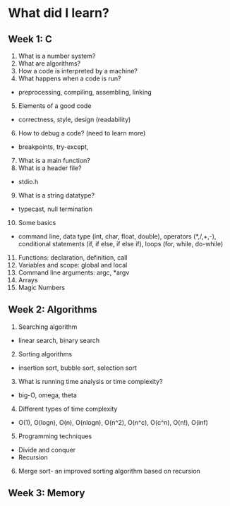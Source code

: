 
# What did I learn?

## Week 1: C
1. What is a number system?
2. What are algorithms?
3. How a code is interpreted by a machine?
4. What happens when a code is run?
  * preprocessing, compiling, assembling, linking
5. Elements of a good code
  * correctness, style, design (readability)
6. How to debug a code? (need to learn more)
  * breakpoints, try-except,
7. What is a main function?
8. What is a header file? 
* stdio.h
9. What is a string datatype?
* typecast, null termination
10. Some basics 
* command line, data type (int, char, float, double), operators (*,/,+,-), conditional statements (if, if else, if else if), loops (for, while, do-while)
11. Functions: declaration, definition, call
12. Variables and scope: global and local
12. Command line arguments: argc, *argv
13. Arrays
14. Magic Numbers

## Week 2: Algorithms
1. Searching algorithm
* linear search, binary search
2. Sorting algorithms
* insertion sort, bubble sort, selection sort
3. What is running time analysis or time complexity?
* big-O, omega, theta
4. Different types of time complexity
* O(1), O(logn), O(n), O(nlogn), O(n^2), O(n^c), O(c^n), O(n!), O(inf)
5. Programming techniques
* Divide and conquer
* Recursion
6. Merge sort- an improved sorting algorithm based on recursion

## Week 3: Memory



